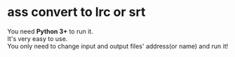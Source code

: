 # ass convert to lrc or srt  
You need **Python 3+** to run it.  
It's very easy to use.  
You only need to change input and output files' address(or name) and run it!  
